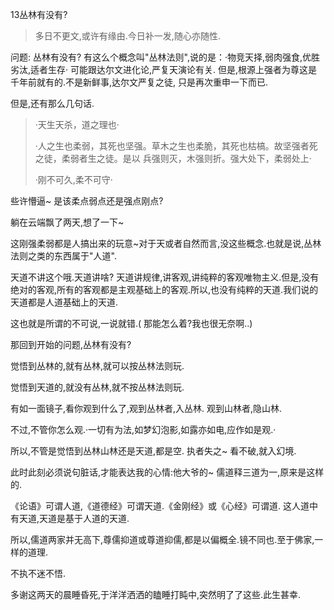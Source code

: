 13丛林有没有?
>
>多日不更文,或许有缘由.今日补一发,随心亦随性.
>
问题: 丛林有没有?
有这么个概念叫"丛林法则",说的是：·物竞天择,弱肉强食,优胜劣汰,适者生存·
可能跟达尔文进化论,严复天演论有关. 但是,根源上强者为尊这是千年前就有的.不是新鲜事,达尔文严复之徒,
只是再次重申一下而已.

但是,还有那么几句话.
>·天生天杀，道之理也·
>
>·人之生也柔弱，其死也坚强。草木之生也柔脆，其死也枯槁。故坚强者死之徒，柔弱者生之徒。是以
> 兵强则灭，木强则折。强大处下，柔弱处上·
>
>·刚不可久,柔不可守·

些许懵逼~ 是该柔点弱点还是强点刚点?

躺在云端飘了两天,想了一下~

这刚强柔弱都是人搞出来的玩意~对于天或者自然而言,没这些概念.也就是说,丛林法则之类的东西属于"人道".

天道不讲这个哦.天道讲啥? 天道讲规律,讲客观,讲纯粹的客观唯物主义.但是,没有绝对的客观,所有的客观都是主观基础上的客观.所以,也没有纯粹的天道.我们说的天道都是人道基础上的天道.

这也就是所谓的不可说,一说就错.( 那能怎么着?我也很无奈啊..)

那回到开始的问题,丛林有没有? 

觉悟到丛林的,就有丛林,就可以按丛林法则玩.

觉悟到天道的,就没有丛林,就不按丛林法则玩.

有如一面镜子,看你观到什么了,观到丛林者,入丛林. 观到山林者,隐山林.

不过,不管你怎么观.·一切有为法,如梦幻泡影,如露亦如电,应作如是观.·

所以,不管是觉悟到丛林山林还是天道,都是空. 执者失之~ 看不破,就入幻境.


此时此刻必须说句脏话,才能表达我的心情:他大爷的~ 儒道释三道为一,原来是这样的.

《论语》可谓人道,《道德经》可谓天道.《金刚经》或《心经》可谓道. 这人道中有天道,天道是基于人道的天道.

所以,儒道两家并无高下,尊儒抑道或尊道抑儒,都是以偏概全.镜不同也.至于佛家,一样的道理.

不执不迷不悟.

多谢这两天的晨睡昏死,于洋洋洒洒的瞌睡打盹中,突然明了了这些.此生甚幸.